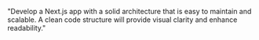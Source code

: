 
"Develop a Next.js app with a solid architecture that is easy to maintain and scalable. A clean code structure will provide visual clarity and enhance readability."
